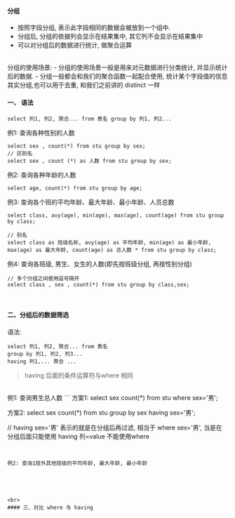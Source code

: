 #### 分组
- 按照字段分组, 表示此字段相同的数据会被放到一个组中.
- 分组后, 分组的依据列会显示在结果集中, 其它列不会显示在结果集中
- 可以对分组后的数据进行统计, 做聚合运算



<br>
分组的使用场景: 
- 分组的使用场景一般是用来对元数据进行分类统计, 并显示统计后的数据.
- 分组一般都会和我们的聚合函数一起配合使用, 统计某个字段值的信息

<br>
其实分组,也可以用于去重, 和我们之前讲的 distinct 一样

#### 一、 语法

```
select 列1, 列2, 聚合... from 表名 group by 列1, 列2...
```

例1: 查询各种性别的人数

```
select sex , count(*) from stu group by sex;
// 区别名
select sex , count (*) as 人数 from stu group by sex;
```


例2: 查询各种年龄的人数
```
select age, count(*) from stu group by age;
```

例3: 查询各个班的平均年龄、最大年龄、最小年龄、人员总数
```
select class, avy(age), min(age), max(age), count(age) from stu group by class;

// 别名
select class as 班级名称, avy(age) as 平均年龄, min(age) as 最小年龄, max(age) as 最大年龄, count(age) as 总人数 * from stu group by class;
``` 


例4: 查询各班级, 男生、女生的人数(即先按班级分组, 再按性别分组)
```
// 多个分组之间使用逗号隔开
select class , sex , count(*) from stu group by class,sex;

```







<br>

#### 二、分组后的数据筛选


语法:

```
select 列1, 列2, 聚合... from 表名
group by 列1, 列2, 列3...
having 列1,... 聚合 ...
```
> having 后面的条件运算符与where 相同


<br>
例1: 查询男生总人数
```
方案1:
select sex count(*) from stu where sex='男';

方案2: 
select sex count(*) from stu group by sex having sex='男';

// having sex='男' 表示的就是在分组后再过滤, 相当于 where sex='男', 当是在 分组后面只能使用 having 列=value 不能使用where 
```


例2: 查询1班外其他班级的平均年龄, 最大年龄, 最小年龄





<br>
#### 三、对比 where 与 having